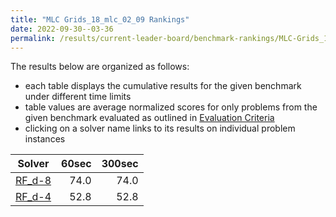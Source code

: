 ```yaml
---
title: "MLC Grids_18_mlc_02_09 Rankings"
date: 2022-09-30--03-36
permalink: /results/current-leader-board/benchmark-rankings/MLC-Grids_18_mlc_02_09-rankings
---
```




The results below are organized as follows:
- each table displays the cumulative results for the given benchmark under different time limits
- table values are average normalized scores for only problems from the given benchmark evaluated as outlined in [Evaluation Criteria](https://uaicompetition.github.io/uci-2022/results/evaluation-criteria/)
- clicking on a solver name links to its results on individual problem instances


|                   Solver                    | 60sec | 300sec |
| ------------------------------------------- | ----: | -----: |
| [RF_d-8](../solver-scores/RF_d-8-scores.md) |  74.0 |   74.0 |
| [RF_d-4](../solver-scores/RF_d-4-scores.md) |  52.8 |   52.8 |

